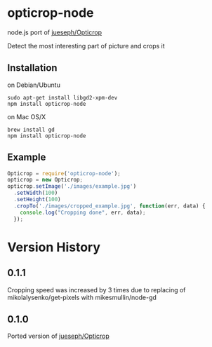 opticrop-node
=============

node.js port of [jueseph/Opticrop](https://github.com/jueseph/Opticrop)

Detect the most interesting part of picture and crops it

Installation
-------------
on Debian/Ubuntu
```
sudo apt-get install libgd2-xpm-dev 
npm install opticrop-node
```

on Mac OS/X
```
brew install gd
npm install opticrop-node
``` 

Example
-----
```JavaScript
Opticrop = require('opticrop-node');
opticrop = new Opticrop;
opticrop.setImage('./images/example.jpg')
  .setWidth(100)
  .setHeight(100)
  .cropTo('./images/cropped_example.jpg', function(err, data) {
    console.log("Cropping done", err, data);
  });
```

Version History
===============

0.1.1
-----
Cropping speed was increased by 3 times due to replacing of mikolalysenko/get-pixels with mikesmullin/node-gd

0.1.0
-----
Ported version of [jueseph/Opticrop](https://github.com/jueseph/Opticrop)